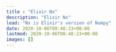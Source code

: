 ```yaml
---
title : "Elixir Nx"
description: "Elixir Nx"
lead: "Nx is Elixir's version of Numpy"
date: 2020-10-06T08:48:23+00:00
lastmod: 2020-10-06T08:48:23+00:00
images: []
---
```



